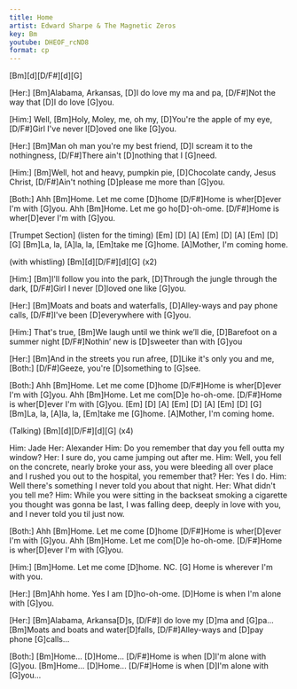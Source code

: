 ```yaml
---
title: Home
artist: Edward Sharpe & The Magnetic Zeros
key: Bm
youtube: DHEOF_rcND8
format: cp
---
```


[Bm][d][D/F#][d][G]

[Her:]
[Bm]Alabama, Arkansas,
[D]I do love my ma and pa,
[D/F#]Not the way that [D]I do love [G]you.

[Him:]
Well, [Bm]Holy, Moley, me, oh my,
[D]You're the apple of my eye,
[D/F#]Girl I've never l[D]oved one like [G]you.

[Her:]
[Bm]Man oh man you're my best friend,
[D]I scream it to the nothingness,
[D/F#]There ain't [D]nothing that I [G]need.

[Him:]
[Bm]Well, hot and heavy, pumpkin pie,
[D]Chocolate candy, Jesus Christ,
[D/F#]Ain't nothing [D]please me more than [G]you.

[Both:]
Ahh [Bm]Home. Let me come [D]home
[D/F#]Home is wher[D]ever I'm with [G]you.
Ahh [Bm]Home. Let me go ho[D]-oh-ome.
[D/F#]Home is wher[D]ever I'm with [G]you.

[Trumpet Section]
(listen for the timing)
[Em] [D] [A]
[Em] [D] [A]
[Em] [D] [G]
[Bm]La, la, [A]la, la, [Em]take me [G]home.
[A]Mother, I'm coming home.

(with whistling)
[Bm][d][D/F#][d][G] (x2)

[Him:]
[Bm]I'll follow you into the park,
[D]Through the jungle through the dark,
[D/F#]Girl I never [D]loved one like [G]you.

[Her:]
[Bm]Moats and boats and waterfalls,
[D]Alley-ways and pay phone calls,
[D/F#]I've been [D]everywhere with [G]you.

[Him:]
That's true,
[Bm]We laugh until we think we’ll die,
[D]Barefoot on a summer night
[D/F#]Nothin’ new is [D]sweeter than with [G]you

[Her:]
[Bm]And in the streets you run afree,
[D]Like it's only you and me,
[Both:]
[D/F#]Geeze, you're [D]something to [G]see.

[Both:]
Ahh [Bm]Home. Let me come [D]home
[D/F#]Home is wher[D]ever I'm with [G]you.
Ahh [Bm]Home. Let me com[D]e ho-oh-ome.
[D/F#]Home is wher[D]ever I'm with [G]you.
[Em] [D] [A]
[Em] [D] [A]
[Em] [D] [G]
[Bm]La, la, [A]la, la, [Em]take me [G]home.
[A]Mother, I'm coming home.

(Talking)
[Bm][d][D/F#][d][G] (x4)

Him: Jade
Her: Alexander
Him: Do you remember that day you fell outta my window?
Her: I sure do, you came jumping out after me.
Him: Well, you fell on the concrete, nearly broke your ass, you were bleeding all over
place and I rushed you out to the hospital, you remember that?
Her: Yes I do.
Him: Well there's something I never told you about that night.
Her: What didn't you tell me?
Him: While you were sitting in the backseat smoking a cigarette you thought was gonna be
last, I was falling deep, deeply in love with you, and I never told you til just now.

[Both:]
Ahh [Bm]Home. Let me come [D]home
[D/F#]Home is wher[D]ever I'm with [G]you.
Ahh [Bm]Home. Let me com[D]e ho-oh-ome.
[D/F#]Home is wher[D]ever I'm with [G]you.

[Him:]
[Bm]Home. Let me come [D]home.
NC. [G]
Home is wherever I'm with you.

[Her:]
[Bm]Ahh home. Yes I am [D]ho-oh-ome.
[D]Home is when I'm alone with [G]you.

[Her:]
[Bm]Alabama, Arkansa[D]s,
[D/F#]I do love my [D]ma and [G]pa...
[Bm]Moats and boats and water[D]falls,
[D/F#]Alley-ways and [D]pay phone [G]calls...

[Both:]
[Bm]Home... [D]Home...
[D/F#]Home is when [D]I'm alone with [G]you.
[Bm]Home... [D]Home...
[D/F#]Home is when [D]I'm alone with [G]you...
